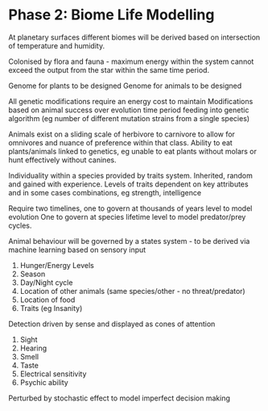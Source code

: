 # Phase 2: Biome Life Modelling

At planetary surfaces different biomes will be derived based on intersection of temperature and humidity.

Colonised by flora and fauna - maximum energy within the system cannot exceed the output from the star within the same time period.

Genome for plants to be designed
Genome for animals to be designed

All genetic modifications require an energy cost to maintain
Modifications based on animal success over evolution time period feeding into genetic algorithm (eg number of different mutation strains from a single species)

Animals exist on a sliding scale of herbivore to carnivore to allow for omnivores and nuance of preference within that class.
Ability to eat plants/animals linked to genetics, eg unable to eat plants without molars or hunt effectively without canines.

Individuality within a species provided by traits system.
Inherited, random and gained with experience.
Levels of traits dependent on key attributes and in some cases combinations, eg strength, intelligence

Require two timelines, one to govern at thousands of years level to model evolution
One to govern at species lifetime level to model predator/prey cycles.

Animal behaviour will be governed by a states system - to be derived via machine learning based on sensory input
1. Hunger/Energy Levels
2. Season
3. Day/Night cycle
4. Location of other animals (same species/other - no threat/predator)
5. Location of food
6. Traits (eg Insanity)

Detection driven by sense and displayed as cones of attention
1. Sight
2. Hearing
3. Smell
4. Taste
5. Electrical sensitivity
6. Psychic ability

Perturbed by stochastic effect to model imperfect decision making